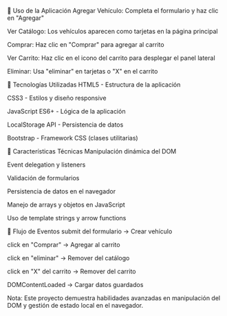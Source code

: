 🎯 Uso de la Aplicación
Agregar Vehículo: Completa el formulario y haz clic en "Agregar"

Ver Catálogo: Los vehículos aparecen como tarjetas en la página principal

Comprar: Haz clic en "Comprar" para agregar al carrito

Ver Carrito: Haz clic en el icono del carrito para desplegar el panel lateral

Eliminar: Usa "eliminar" en tarjetas o "X" en el carrito

🔧 Tecnologías Utilizadas
HTML5 - Estructura de la aplicación

CSS3 - Estilos y diseño responsive

JavaScript ES6+ - Lógica de la aplicación

LocalStorage API - Persistencia de datos

Bootstrap - Framework CSS (clases utilitarias)

🚀 Características Técnicas
Manipulación dinámica del DOM

Event delegation y listeners

Validación de formularios

Persistencia de datos en el navegador

Manejo de arrays y objetos en JavaScript

Uso de template strings y arrow functions

🔄 Flujo de Eventos
submit del formulario → Crear vehículo

click en "Comprar" → Agregar al carrito

click en "eliminar" → Remover del catálogo

click en "X" del carrito → Remover del carrito

DOMContentLoaded → Cargar datos guardados

Nota: Este proyecto demuestra habilidades avanzadas en manipulación del DOM y gestión de estado local en el navegador.
